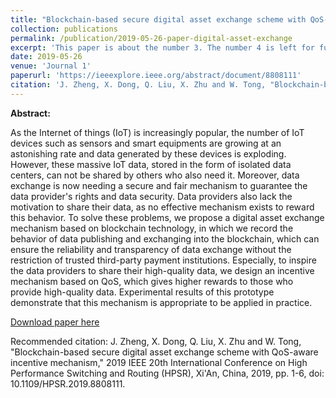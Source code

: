 ```yaml
---
title: "Blockchain-based secure digital asset exchange scheme with QoS-aware incentive mechanism"
collection: publications
permalink: /publication/2019-05-26-paper-digital-asset-exchange
excerpt: 'This paper is about the number 3. The number 4 is left for future work.'
date: 2019-05-26
venue: 'Journal 1'
paperurl: 'https://ieeexplore.ieee.org/abstract/document/8808111'
citation: 'J. Zheng, X. Dong, Q. Liu, X. Zhu and W. Tong, "Blockchain-based secure digital asset exchange scheme with QoS-aware incentive mechanism," 2019 IEEE 20th International Conference on High Performance Switching and Routing (HPSR), Xi'An, China, 2019, pp. 1-6, doi: 10.1109/HPSR.2019.8808111.'
---
```

**Abstract:**

As the Internet of things (IoT) is increasingly popular, the number of IoT devices such as sensors and smart equipments are growing at an astonishing rate and data generated by these devices is exploding. However, these massive IoT data, stored in the form of isolated data centers, can not be shared by others who also need it. Moreover, data exchange is now needing a secure and fair mechanism to guarantee the data provider's rights and data security. Data providers also lack the motivation to share their data, as no effective mechanism exists to reward this behavior. To solve these problems, we propose a digital asset exchange mechanism based on blockchain technology, in which we record the behavior of data publishing and exchanging into the blockchain, which can ensure the reliability and transparency of data exchange without the restriction of trusted third-party payment institutions. Especially, to inspire the data providers to share their high-quality data, we design an incentive mechanism based on QoS, which gives higher rewards to those who provide high-quality data. Experimental results of this prototype demonstrate that this mechanism is appropriate to be applied in practice.

[Download paper here](https://ieeexplore.ieee.org/abstract/document/8808111)

Recommended citation: J. Zheng, X. Dong, Q. Liu, X. Zhu and W. Tong, "Blockchain-based secure digital asset exchange scheme with QoS-aware incentive mechanism," 2019 IEEE 20th International Conference on High Performance Switching and Routing (HPSR), Xi'An, China, 2019, pp. 1-6, doi: 10.1109/HPSR.2019.8808111.